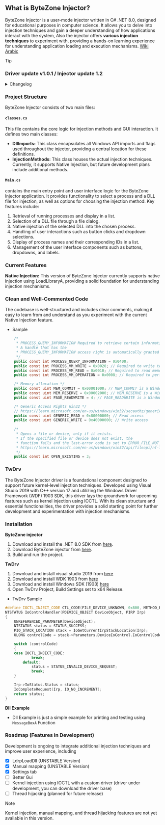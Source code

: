 ## What is ByteZone Injector?

ByteZone Injector is a user-mode injector written in C# .NET 8.0, designed for educational purposes in computer science. It allows you to delve into injection techniques and gain a deeper understanding of how applications interact with the system, Also the injector offers **various injection techniques** to experiment with, providing a hands-on learning experience for understanding application loading and execution mechanisms.
[Wiki Arabic](https://github.com/byte-zone/ByteZone_Injector/wiki/Home-%7C-AR#%D9%85%D9%82%D8%AF%D9%85%D8%A9)
> [!TIP]
> ### Driver update v1.0.1 / Injector update 1.2
<details>
	<summary>Changelog</summary>

### Greetings!
We're excited to announce the latest updates to our driver and injector.

### Bytzone Injector 1.2
1. Introducing the experimental LdrpLoadDll (ntdll.dll) method (UNSTABLE).
2. Added manual mapping base for injection.
3. Revamped injector UI for enhanced user experience.
4. Improved organization of classes for better clarity.

### Driver Technical Improvements:
1. Enhanced IOCTL handling to efficiently extract and store process names during injection.
2. Now tracks and displays injected process names within the driver.
3. Updated driver logic for a seamless integration, ensuring a magical experience.

### Bug Fixes:
- Fixed injector loading issue on startup.
- Boosted Injector performance.
- Resolved minor glitches in the driver and optimized performance for a smoother injection process.
</details>

### Project Structure

ByteZone Injector consists of two main files:

#### `classes.cs`
This file contains the core logic for injection methods and GUI interaction. It defines two main classes:
- **DllImports:** This class encapsulates all Windows API imports and flags used throughout the injector, providing a central location for these definitions.
- **InjectionMethods:** This class houses the actual injection techniques. Currently, it supports Native Injection, but future development plans include additional methods.

#### `Main.cs`
contains the main entry point and user interface logic for the ByteZone Injector application. It provides functionality to select a process and a DLL file for injection, as well as options for choosing the injection method. Key features include:
1. Retrieval of running processes and display in a list.
2. Selection of a DLL file through a file dialog.
3. Native injection of the selected DLL into the chosen process.
4. Handling of user interactions such as button clicks and dropdown selections.
5. Display of process names and their corresponding IDs in a list.
6. Management of the user interface components such as buttons, dropdowns, and labels.


### Current Features

**Native Injection:**
This version of ByteZone Injector currently supports native injection using LoadLibraryA, providing a solid foundation for understanding injection mechanisms.


### Clean and Well-Commented Code
The codebase is well-structured and includes clear comments, making it easy to learn from and understand as you experiment with the current Native Injection feature.
- Sample
```csharp
    /*
     * PROCESS_QUERY_INFORMATION Required to retrieve certain information about a process.
     * A handle that has the
     * PROCESS_QUERY_INFORMATION access right is automatically granted
     */
    public const int PROCESS_QUERY_INFORMATION = 0x0400;
    public const int PROCESS_VM_WRITE = 0x0020; // Required to write to memory in a process using WriteProcessMemory.
    public const int PROCESS_VM_READ = 0x0010; // Required to read memory in a process using ReadProcessMemory.
    public const int PROCESS_VM_OPERATION = 0x0008; // Required to perform an operation on the address space of a process 

    /* Memory allocation */
    public const uint MEM_COMMIT = 0x00001000; // MEM_COMMIT is a Windows constant used with Windows API calls
    public const uint MEM_RESERVE = 0x00002000; // MEM_RESERVE is a Windows constant used with Windows API calls
    public const uint PAGE_READWRITE = 4; // PAGE_READWRITE is a Windows constant used with Windows API calls

    /* Generic Access Rights Win32 */
    // https://learn.microsoft.com/en-us/windows/win32/secauthz/generic-access-rights
    public const uint GENERIC_READ = 0x80000000; // Read access
    public const uint GENERIC_WRITE = 0x40000000; // Write access
    
    /* 
     * Opens a file or device, only if it exists.
     * If the specified file or device does not exist, the
     * function fails and the last-error code is set to ERROR_FILE_NOT_FOUND (2).
     * https://learn.microsoft.com/en-us/windows/win32/api/fileapi/nf-fileapi-createfilea
     */
    public const int OPEN_EXISTING = 3; 
```
### TwDrv 
The ByteZone Injector driver is a foundational component designed to support future kernel-level injection techniques. Developed using Visual Studio 2019 with C++ version 17 and utilizing the Windows Driver Framework (WDF) 1903 SDK, this driver lays the groundwork for upcoming features such as kernel injection using IOCTL. With its clean structure and essential functionalities, the driver provides a solid starting point for further development and experimentation with injection mechanisms.
### Installation

**ByteZone injector**
1. Download and install the .NET 8.0 SDK from [here](https://dotnet.microsoft.com/en-us/download/dotnet/8.0).
2. Download ByteZone injector from [here](https://github.com/byte-zone/ByteZone_Injector/archive/refs/heads/main.zip).
3. Build and run the project.

**TwDrv**
1. Download and install visual studio 2019 from [here](https://visualstudio.microsoft.com/thank-you-downloading-visual-studio/?sku=Community&rel=16)
2. Download and install WDK 1903 from [here](https://go.microsoft.com/fwlink/?linkid=2085767)
3. Download and install Windows SDK (1903) [here](https://go.microsoft.com/fwlink/?linkid=2083338)
4. Open TwDrv Project, Build Settings set to x64 Release.
- TwDrv Sample
```cpp
#define IOCTL_INJECT_CODE CTL_CODE(FILE_DEVICE_UNKNOWN, 0x800, METHOD_BUFFERED, FILE_SPECIAL_ACCESS)
NTSTATUS IoControlHandler(PDEVICE_OBJECT DeviceObject, PIRP Irp)
{
	UNREFERENCED_PARAMETER(DeviceObject);
	NTSTATUS status = STATUS_SUCCESS;
	PIO_STACK_LOCATION stack = IoGetCurrentIrpStackLocation(Irp);
	ULONG controlCode = stack->Parameters.DeviceIoControl.IoControlCode;

	switch (controlCode)
	{
	case IOCTL_INJECT_CODE:
			break;
		default:
			status = STATUS_INVALID_DEVICE_REQUEST;
			break;
	}

	Irp->IoStatus.Status = status;
	IoCompleteRequest(Irp, IO_NO_INCREMENT);
	return status;
}
```

**Dll Example**
- Dll Example is just a simple example for printing and testing using ```MessageBoxA``` Function
### Roadmap (Features in Development)
Development is ongoing to integrate additional injection techniques and improve user experience, including
- [x] LdrpLoadDll (UNSTABLE Version)
- [x] Manual mapping (UNSTABLE Version)
- [x] Settings tab
- [ ] Better Gui
- [ ] Kernel injection using IOCTL with a custom driver (driver under development, you can download the driver base)
- [ ] Thread hijacking (planned for future release)
> [!NOTE]
> Kernel injection, manual mapping, and thread hijacking features are not yet available in this version.
